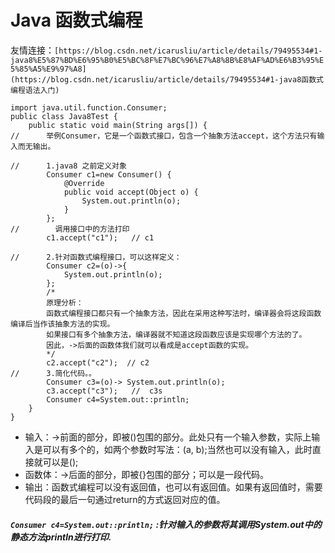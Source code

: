 # Java  函数式编程

友情连接：`[https://blog.csdn.net/icarusliu/article/details/79495534#1-java8%E5%87%BD%E6%95%B0%E5%BC%8F%E7%BC%96%E7%A8%8B%E8%AF%AD%E6%B3%95%E5%85%A5%E9%97%A8](https://blog.csdn.net/icarusliu/article/details/79495534#1-java8函数式编程语法入门)`

```
import java.util.function.Consumer;
public class Java8Test {
    public static void main(String args[]) {
//      举例Consumer，它是一个函数式接口，包含一个抽象方法accept，这个方法只有输入而无输出。

//      1.java8 之前定义对象
        Consumer c1=new Consumer() {
            @Override
            public void accept(Object o) {
                System.out.println(o);
            }
        };
//        调用接口中的方法打印
        c1.accept("c1");   // c1
        
//      2.针对函数式编程接口，可以这样定义：
        Consumer c2=(o)->{
            System.out.println(o);
        };
        /*
        原理分析：
        函数式编程接口都只有一个抽象方法，因此在采用这种写法时，编译器会将这段函数编译后当作该抽象方法的实现。
        如果接口有多个抽象方法，编译器就不知道这段函数应该是实现哪个方法的了。
        因此，->后面的函数体我们就可以看成是accept函数的实现。
        */
        c2.accept("c2");  // c2
//      3.简化代码。。
        Consumer c3=(o)-> System.out.println(o);
        c3.accept("c3");   //  c3s
        Consumer c4=System.out::println;
    }
}
```

* 输入：->前面的部分，即被()包围的部分。此处只有一个输入参数，实际上输入是可以有多个的，如两个参数时写法：(a, b);当然也可以没有输入，此时直接就可以是();
* 函数体：->后面的部分，即被{}包围的部分；可以是一段代码。
* 输出：函数式编程可以没有返回值，也可以有返回值。如果有返回值时，需要代码段的最后一句通过return的方式返回对应的值。

#####  `Consumer c4=System.out::println;`    :针对输入的参数将其调用System.out中的静态方法println进行打印.



